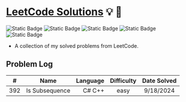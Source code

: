 # **[LeetCode Solutions](https://leetcode.com/)** :bulb: :rocket:

![Static Badge](https://img.shields.io/badge/languages-c%23%20python%20c%2B%2B-purple)
![Static Badge](https://img.shields.io/badge/easy-10-green)
![Static Badge](https://img.shields.io/badge/medium-0-orange)
![Static Badge](https://img.shields.io/badge/hard-0-red?color=%23ff0000)
![Static Badge](https://img.shields.io/badge/total-10-yellow)

- A collection of my solved problems from LeetCode.

## Problem Log

|  #  |      Name       | Language | Difficulty | Date Solved |
| :-: | :-------------: | -------: | :--------: | :---------: |
| 392 | Is Subsequence  |  C# C++  |    easy    |  9/18/2024  |
